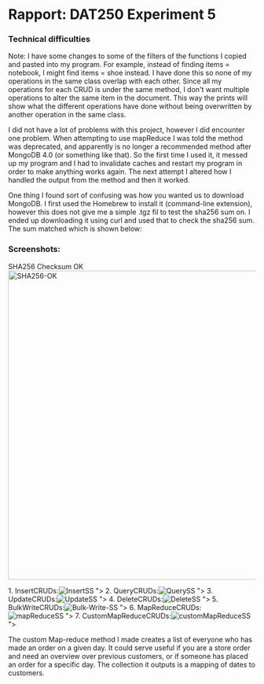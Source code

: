 # Rapport: DAT250 Experiment 5
<h3>Technical difficulties</h3>
<p>Note: I have some changes to some of the filters of the functions I copied and pasted into my program. For example, instead of finding items = notebook, I might find items = shoe instead. I have done this so none of my operations in the same class overlap with each other. Since all my operations for each CRUD is under the same method, I don't want multiple operations to alter the same item in the document. This way the prints will show what the different operations have done without being overwritten by another operation in the same class.</p>

<p>I did not have a lot of problems with this project, however I did encounter one problem. When attempting to use mapReduce I was told the method was deprecated, and apparently is no longer a recommended method after MongoDB 4.0 (or something like that). So the first time I used it, it messed up my program and I had to invalidate caches and restart my program in order to make anything works again. The next attempt I altered how I handled the output from the method and then it worked.</p>
<p>One thing I found sort of confusing was how you wanted us to download MongoDB. I first used the Homebrew to install it (command-line extension), however this does not give me a simple .tgz fil to test the sha256 sum on. I ended up downloading it using curl and used that to check the sha256 sum. The sum matched which is shown below:</p>

<h3>Screenshots:</h3>
<p>SHA256 Checksum OK<img width="628" alt="SHA256-OK" src="https://github.com/user-attachments/assets/0fe93366-c406-446c-b173-7432ea20be86"></p>
<a>1. InsertCRUDs:<img src="<img width="1141" alt="InsertSS" src="https://github.com/user-attachments/assets/c390a5aa-3d0e-4fa0-9d74-e3a0c52f68e8">
"></a>
<a>2. QueryCRUDs:<img src="<img width="1096" alt="QuerySS" src="https://github.com/user-attachments/assets/65e6dcb4-7bd1-43b2-85f2-d649448185c6">
"></a>
<a>3. UpdateCRUDs:<img src="<img width="1313" alt="UpdateSS" src="https://github.com/user-attachments/assets/a0d8cdd9-9411-4e76-9ae9-fb8fc78a9c19">
"></a>
<a>4. DeleteCRUDs:<img src="<img width="1106" alt="DeleteSS" src="https://github.com/user-attachments/assets/6befa235-b22c-4f9f-b202-bb78bf3aef06">
"></a>
<a>5. BulkWriteCRUDs:<img src="<img width="1106" alt="Bulk-Write-SS" src="https://github.com/user-attachments/assets/f82bf843-7335-4ef0-8165-1cf9a0e65c39">
"></a>
<a>6. MapReduceCRUDs:<img src="<img width="584" alt="mapReduceSS" src="https://github.com/user-attachments/assets/fd9c1152-4092-4d62-9a62-8bf3605e7f4b">
"></a>
<a>7. CustomMapReduceCRUDs:<img src="<img width="584" alt="customMapReduceSS" src="https://github.com/user-attachments/assets/3b0b2835-55a8-41c5-8299-6fd9f3d166c8">
"></a>

<p>The custom Map-reduce method I made creates a list of everyone who has made an order on a given day. It could serve useful if you are a store order and need an overview over previous customers, or if someone has placed an order for a specific day. The collection it outputs is a mapping of dates to customers.</p>
